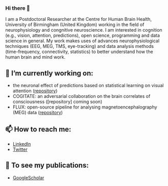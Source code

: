 ### Hi there 👋

I am a Postdoctoral Researcher at the Centre for Human Brain Health, University of Birmingham (United Kingdom) working in the field of neurophysiology and congnitive neuroscience. I am interested in cognition (e.g., vision, attention, predictions), open science, programming and data science in general. My work makes uses of advances neurophysiological techniques (EEG, MEG, TMS, eye-tracking) and data analysis methods (time-frequency, connectivity, statistics) to better understand how the human brain and mind work.

## 🔭 I’m currently working on:
- the neuronal effect of predictions based on statistical learning on visual attention ([repository](https://github.com/oscfer88/dSL_RIFT))
- COGITATE: an adversarial collaboration on the brain correlates of consciousness ([repository] coming soon)
- FLUX: open-source pipeline for analysing magnetoencephalography (MEG) data ([repository](https://github.com/Neuronal-Oscillations/FLUX))

## 📫 How to reach me:
- [LinkedIn](https://www.linkedin.com/in/oscar-ferrante-700880250/)
- [Twitter](https://twitter.com/ferrante_oscar)

## :newspaper: To see my publications:
- [GoogleScholar](https://scholar.google.it/citations?user=p_D77I0AAAAJ&hl=en)

<!--
**oscfer88/oscfer88** is a ✨ _special_ ✨ repository because its `README.md` (this file) appears on your GitHub profile.

Here are some ideas to get you started:

- 🔭 I’m currently working on ...
- 🌱 I’m currently learning ...
- 👯 I’m looking to collaborate on ...
- 🤔 I’m looking for help with ...
- 💬 Ask me about ...
- 📫 How to reach me: ...
- 😄 Pronouns: ...
- ⚡ Fun fact: ...
-->
